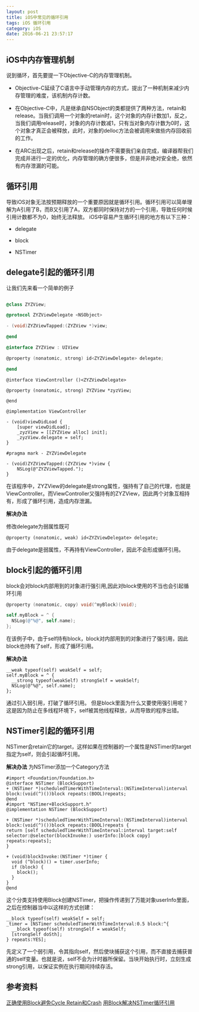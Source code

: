 ```yaml
---
layout: post
title: iOS中常见的循环引用
tags: iOS 循环引用
category: iOS
date: 2016-06-21 23:57:17
---
```


## iOS中内存管理机制

说到循环，首先要提一下Objective-C的内存管理机制。

- Objective-C延续了C语言中手动管理内存的方式，提出了一种机制来减少内存管理的难度，该机制内存计数。

- 在Objective-C中，凡是继承自NSObject的类都提供了两种方法，retain和release。当我们调用一个对象的retain时，这个对象的内存计数加1，反之，当我们调用release时，对象的内存计数减1，只有当对象内存计数为0时，这个对象才真正会被释放，此时，对象的delloc方法会被调用来做些内存回收前的工作。

- 在ARC出现之后，retain和release的操作不需要我们亲自完成，编译器帮我们完成并进行一定的优化，内存管理的确方便很多，但是并非绝对安全绝，依然有内存泄漏的可能。


## 循环引用

导致iOS对象无法按预期释放的一个重要原因就是循环引用。循环引用可以简单理解为A引用了B，而B又引用了A，双方都同时保持对方的一个引用，导致任何时候引用计数都不为0，始终无法释放。
iOS中容易产生循环引用的地方有以下三种：

- delegate

- block

- NSTimer

## delegate引起的循环引用

让我们先来看一个简单的例子

```objective-c

@class ZYZView;

@protocol ZYZViewDelegate <NSObject>

- (void)ZYZViewTapped:(ZYZView *)view;

@end

@interface ZYZView : UIView

@property (nonatomic, strong) id<ZYZViewDelegate> delegate;

@end
```

```
@interface ViewController ()<ZYZViewDelegate>

@property (nonatomic, strong) ZYZView *zyzView;

@end

@implementation ViewController

- (void)viewDidLoad {
    [super viewDidLoad];
    _zyzView = [[ZYZView alloc] init];
    _zyzView.delegate = self;
}

#pragma mark - ZYZViewDelegate

- (void)ZYZViewTapped:(ZYZView *)view {
    NSLog(@"ZYZViewTapped.");
}
```

在该程序中，ZYZView的delegate是strong属性，强持有了自己的代理，也就是ViewController。而ViewController又强持有的ZYZView，因此两个对象互相持有，形成了循环引用，造成内存泄漏。

**解决办法**

修改delegate为弱属性既可

```
@property (nonatomic, weak) id<ZYZViewDelegate> delegate;
```
由于delegate是弱属性，不再持有ViewController，因此不会形成循环引用。

## block引起的循环引用
block会对block内部用到的对象进行强引用,因此对block使用的不当也会引起循环引用

```objective-c
@property (nonatomic, copy) void(^myBlock)(void);

self.myBlock = ^ {
  NSLog(@"%@", self.name);
};
```

在该例子中，由于self持有block，block对内部用到的对象进行了强引用，因此block也持有了self，形成了循环引用。

**解决办法**

```
__weak typeof(self) weakSelf = self;
self.myBlock = ^ {
  __strong typeof(weakSelf) strongSelf = weakSelf;
  NSLog(@"%@", self.name);
};

```

通过引入弱引用，打破了循环引用。
但是block里面为什么又要使用强引用呢？
这是因为防止在多线程环境下，self被其他线程释放，从而导致的程序出错。

## NSTimer引起的循环引用
NSTimer会retain它的target，这样如果在控制器的一个属性是NSTimer的target指定为self，则会引起循环引用。

**解决办法**
为NSTimer添加一个Category方法

```
#import <Foundation/Foundation.h>
@interface NSTimer (BlockSupport)
+ (NSTimer *)scheduledTimerWithTimeInterval:(NSTimeInterval)interval block:(void(^)())block repeats:(BOOL)repeats;
@end
#import "NSTimer+BlockSupport.h"
@implementation NSTimer (BlockSupport)

+ (NSTimer *)scheduledTimerWithTimeInterval:(NSTimeInterval)interval block:(void(^)())block repeats:(BOOL)repeats { 
return [self scheduledTimerWithTimeInterval:interval target:self selector:@selector(blockInvoke:) userInfo:[block copy] repeats:repeats];
}

+ (void)blockInvoke:(NSTimer *)timer { 
  void (^block)() = timer.userInfo; 
  if (block) { 
    block(); 
  }
}
@end
```


这个分类支持使用Block创建NSTimer，把操作传递到了万能对象userInfo里面，之后在控制器当中以这样的方式创建：

```
__block typeof(self) weakSelf = self;
_timer = [NSTimer scheduledTimerWithTimeInterval:0.5 block:^{ 
  __block typeof(self) strongSelf = weakSelf;
  [strongSelf doSth];
} repeats:YES];
```

先定义了一个弱引用，令其指向self，然后使块捕获这个引用，而不直接去捕获普通的self变量。也就是说，self不会为计时器所保留。当块开始执行时，立刻生成strong引用，以保证实例在执行期间持续存活。


## 参考资料
[正确使用Block避免Cycle Retain和Crash](http://tanqisen.github.io/blog/2013/04/19/gcd-block-cycle-retain/)
[用Block解决NSTimer循环引用](http://www.jianshu.com/p/1dbd7a228a22)




